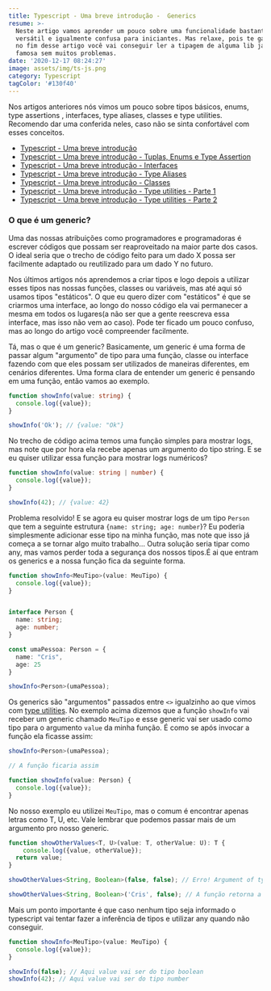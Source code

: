 ```yaml
---
title: Typescript - Uma breve introdução -  Generics
resume: >-
  Neste artigo vamos aprender um pouco sobre uma funcionalidade bastante
  versátil e igualmente confusa para iniciantes. Mas relaxe, pois te garanto que
  no fim desse artigo você vai conseguir ler a tipagem de alguma lib javascript
  famosa sem muitos problemas.
date: '2020-12-17 08:24:27'
image: assets/img/ts-js.png
category: Typescript
tagColor: '#130f40'
---
```

Nos artigos anteriores nós vimos um pouco sobre tipos básicos, enums, type assertions , interfaces, type aliases, classes e type utilities. Recomendo dar uma conferida neles, caso não se sinta confortável com esses conceitos.

* [Typescript - Uma breve introdução](https://www.crisgon.dev/typescript-uma-breve-introdu%C3%A7%C3%A3o/)
* [Typescript - Uma breve introdução - Tuplas, Enums e Type Assertion](https://www.crisgon.dev/typescript-uma-breve-introdu%C3%A7%C3%A3o-parte-2/)
* [Typescript - Uma breve introdução - Interfaces](https://www.crisgon.dev/typescript-uma-breve-introdu%C3%A7%C3%A3o-interfaces/)
* [Typescript - Uma breve introdução - Type Aliases](https://www.crisgon.dev/typescript-uma-breve-introdu%C3%A7%C3%A3o-type-aliases/)
* [Typescript - Uma breve introdução - Classes](https://www.crisgon.dev/typescript-uma-breve-introdu%C3%A7%C3%A3o-classes/)
* [Typescript - Uma breve introdução - Type utilities - Parte 1](https://www.crisgon.dev/typescript-uma-breve-introdu%C3%A7%C3%A3o-type-utilities/)
* [Typescript - Uma breve introdução - Type utilities - Parte 2](https://www.crisgon.dev/typescript-uma-breve-introdu%C3%A7%C3%A3o-type-utilities-parte-2/)

### O que é um generic?

Uma das nossas atribuições como programadores e programadoras é escrever códigos que possam ser reaproveitado na maior parte dos casos. O ideal seria que o trecho de código feito para um dado X possa ser facilmente adaptado ou reutilizado para um dado Y no futuro. 

Nos últimos artigos nós aprendemos a criar tipos e logo depois a utilizar esses tipos nas nossas funções, classes ou variáveis, mas até aqui só usamos tipos "estáticos". O que eu quero dizer com "estáticos" é que se criarmos uma interface, ao longo do nosso código ela vai permanecer a mesma em todos os lugares(a não ser que a gente reescreva essa interface, mas isso não vem ao caso). Pode ter ficado um pouco confuso, mas ao longo do artigo você compreender facilmente.

Tá, mas o que é um generic? Basicamente, um generic é uma forma de passar algum "argumento" de tipo para uma função, classe ou interface fazendo com que eles possam ser utilizados de maneiras diferentes, em cenários diferentes.  Uma forma clara de entender um generic é pensando em uma função, então vamos ao exemplo.

```typescript
function showInfo(value: string) {
  console.log({value});
}

showInfo('Ok'); // {value: "Ok"}
```

No trecho de código acima temos uma função simples para mostrar logs, mas note que por hora ela recebe apenas um argumento do tipo string. E se eu quiser utilizar essa função para mostrar logs numéricos?

```typescript
function showInfo(value: string | number) {
  console.log({value});
}

showInfo(42); // {value: 42}
```

Problema resolvido! E se agora eu quiser mostrar logs de um tipo `Person` que tem a seguinte estrutura `{name: string; age: number`}? Eu poderia simplesmente adicionar esse tipo na minha função, mas note que isso já começa a se tornar algo muito trabalho... Outra solução seria tipar como any, mas vamos perder toda a segurança dos nossos tipos.É ai que entram os generics e a nossa função fica da seguinte forma.

```typescript
function showInfo<MeuTipo>(value: MeuTipo) {
  console.log({value});
}


interface Person {
  name: string;
  age: number;
}

const umaPessoa: Person = {
  name: "Cris",
  age: 25
}

showInfo<Person>(umaPessoa);
```

Os generics são "argumentos" passados entre `<>` igualzinho ao que vimos com [type utilities](https://www.crisgon.dev/typescript-uma-breve-introdu%C3%A7%C3%A3o-type-utilities/). No exemplo acima dizemos que a função `showInfo` vai receber um generic chamado `MeuTipo` e esse generic vai ser usado como tipo para o argumento `value` da minha função. É como se após invocar a função ela ficasse assim:

```typescript
showInfo<Person>(umaPessoa);

// A função ficaria assim

function showInfo(value: Person) {
  console.log({value});
}
```

No nosso exemplo eu utilizei `MeuTipo`, mas o comum é encontrar apenas letras como T, U, etc. Vale lembrar que podemos passar mais de um argumento pro nosso generic.

```typescript
function showOtherValues<T, U>(value: T, otherValue: U): T {
    console.log({value, otherValue});
  return value;
}

showOtherValues<String, Boolean>(false, false); // Erro! Argument of type 'boolean' is not assignable to parameter of type 'String'.

showOtherValues<String, Boolean>('Cris', false); // A função retorna a string 'Cris'
```

Mais um ponto importante é que caso nenhum tipo seja informado o typescript vai tentar fazer a inferência de tipos e utilizar any quando não conseguir.

```typescript
function showInfo<MeuTipo>(value: MeuTipo) {
  console.log({value});
}

showInfo(false); // Aqui value vai ser do tipo boolean
showInfo(42); // Aqui value vai ser do tipo number
```
